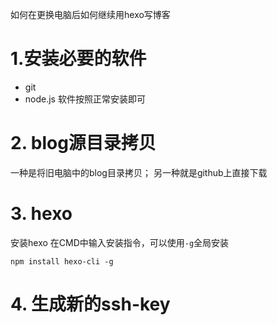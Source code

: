 如何在更换电脑后如何继续用hexo写博客
<!--more-->

# 1.安装必要的软件
- git
- node.js
软件按照正常安装即可


# 2. blog源目录拷贝
一种是将旧电脑中的blog目录拷贝；
另一种就是github上直接下载

# 3. hexo
安装hexo
在CMD中输入安装指令，可以使用`-g`全局安装
```
npm install hexo-cli -g
```

# 4. 生成新的ssh-key


